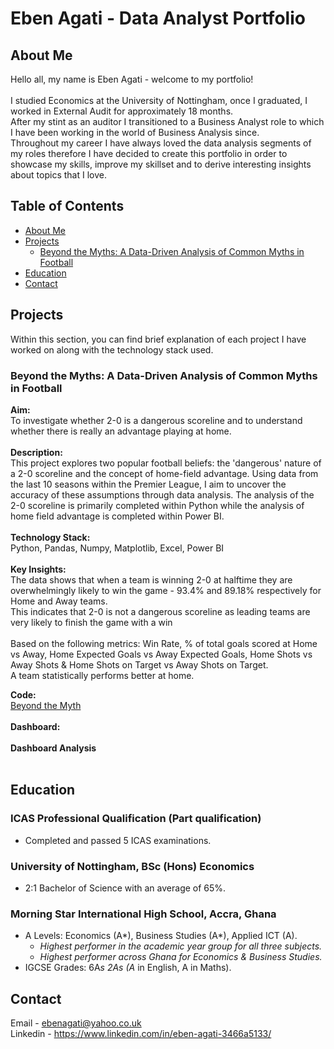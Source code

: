 # Eben Agati - Data Analyst Portfolio
## About Me

Hello all, my name is Eben Agati - welcome to my portfolio!<br/><br/>
I studied Economics at the University of Nottingham, once I graduated, I worked in External Audit for approximately 18 months.<br/> After my stint as an auditor I transitioned to a Business Analyst role to which I have been working in the world of Business Analysis since.<br/>
Throughout my career I have always loved the data analysis segments of my roles therefore I have decided to create this portfolio in order to showcase my skills, improve my skillset and to derive interesting insights about topics that I love.

## Table of Contents
- [About Me](#About-Me)
- [Projects](#Projects)
  - [Beyond the Myths: A Data-Driven Analysis of Common Myths in Football](#beyond-the-myth:-a-data-driven-analysis-of-common-myths-in-football)
- [Education](#Education)
- [Contact](#Contact)

## Projects
Within this section, you can find brief explanation of each project I have worked on along with the technology stack used.

### Beyond the Myths: A Data-Driven Analysis of Common Myths in Football
**Aim:** <br/>
To investigate whether 2-0 is a dangerous scoreline and to understand whether there is really an advantage playing at home.<br/><br/>
**Description:** <br/>
This project explores two popular football beliefs: the 'dangerous' nature of a 2-0 scoreline and the concept of home-field advantage. Using data from the last 10 seasons within the Premier League, I aim to uncover the accuracy of these assumptions through data analysis. The analysis of the 2-0 scoreline is primarily completed within Python while the analysis of home field advantage is completed within Power BI. <br/><br/>
**Technology Stack:**<br/>
Python, Pandas, Numpy, Matplotlib, Excel, Power BI <br/><br/>
**Key Insights:** <br/>
The data shows that when a team is winning 2-0 at halftime they are overwhelmingly likely to win the game - 93.4% and 89.18% respectively for Home and Away teams.<br />
This indicates that 2-0 is not a dangerous scoreline as leading teams are very likely to finish the game with a win<br/><br/>
Based on the following metrics: Win Rate, % of total goals scored at Home vs Away, Home Expected Goals vs Away Expected Goals, Home Shots vs Away Shots & Home Shots on Target vs Away Shots on Target.<br/>
A team statistically performs better at home.<br/>

**Code:** <br/>
[Beyond the Myth](https://github.com/ebenagati/Portfolio/blob/main/Beyond%20the%20Myths%20.ipynb)<br/><br/>
**Dashboard:** <br/><br/>
**Dashboard Analysis** <br/><br/>
## Education

### ICAS Professional Qualification (Part qualification)                                     
- Completed and passed 5 ICAS examinations.
### University of Nottingham, BSc (Hons) Economics                                           
- 2:1 Bachelor of Science with an average of 65%.
### Morning Star International High School, Accra, Ghana                                                     
- A Levels: Economics (A*), Business Studies (A*), Applied ICT (A).                                             
  - _Highest performer in the academic year group for all three subjects._
  - _Highest performer across Ghana for Economics & Business Studies._
- IGCSE Grades: 6A*s 2As (A* in English, A in Maths).                                                        


## Contact
Email - ebenagati@yahoo.co.uk<br/>
Linkedin - https://www.linkedin.com/in/eben-agati-3466a5133/
